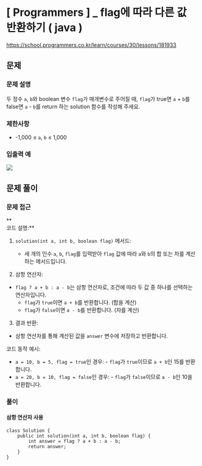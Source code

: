 # [ Programmers ] _ flag에 따라 다른 값 반환하기 ( java )
https://school.programmers.co.kr/learn/courses/30/lessons/181933

## 문제 
### 문제 설명
두 정수 `a`, `b`와 boolean 변수 `flag`가 매개변수로 주어질 때, `flag`가 true면 `a` + `b`를 false면 `a` - `b`를 return 하는 solution 함수를 작성해 주세요.
### 제한사항
- -1,000 ≤ `a`, `b` ≤ 1,000
### 입출력 예
![](https://i.imgur.com/zes9srK.png)

## 문제 풀이
### 문제 접근
**  
코드 설명:**

1. `solution(int a, int b, boolean flag)` 메서드:

	- 세 개의 인수 `a`, `b`, `flag`를 입력받아 `flag` 값에 따라 `a`와 `b`의 합 또는 차를 계산하는 메서드입니다.

2. 삼항 연산자:

- `flag ? a + b : a - b`는 삼항 연산자로, 조건에 따라 두 값 중 하나를 선택하는 연산자입니다.
    - `flag`가 `true`이면 `a + b`를 반환합니다. (합을 계산)
    - `flag`가 `false`이면 `a - b`를 반환합니다. (차를 계산)

3. 결과 반환:

- 삼항 연산자를 통해 계산된 값을 `answer` 변수에 저장하고 반환합니다.

코드 동작 예시:

- `a = 10, b = 5, flag = true`인 경우: - `flag`가 `true`이므로 `a + b`인 15를 반환합니다.
- `a = 20, b = 10, flag = false`인 경우: - `flag`가 `false`이므로 `a - b`인 10을 반환합니다.
### 풀이
#### 삼항 연산자 사용
```
class Solution {
    public int solution(int a, int b, boolean flag) {
        int answer = flag ? a + b : a - b;
        return answer;
    }
}
```














